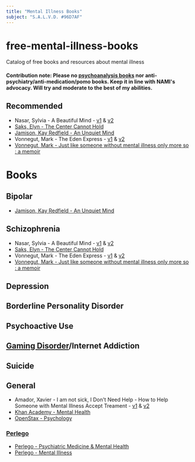 ```yaml
---
title: "Mental Illness Books"
subject: "S.A.L.V.D. #96D7AF"
---
```


# free-mental-illness-books
Catalog of free books and resources about mental illness

#### Contribution note: Please no [psychoanalysis books](https://www.psychologytoday.com/us/articles/199601/carl-sagan) nor anti-psychiatry/anti-medication/pomo books. Keep it in line with NAMI's  advocacy. Will try and moderate to the best of my abilities.


## Recommended
* Nasar, Sylvia - A Beautiful Mind - [v1](https://archive.org/details/beautifulmind00sylv) & [v2](https://archive.org/details/beautifulmindli00nasa)
* [Saks, Elyn - The Center Cannot Hold](https://archive.org/details/centercannothold00saks_0)
* [Jamison, Kay Redfield - An Unquiet Mind](https://archive.org/details/unquietmindmemoi00jami)
* Vonnegut, Mark - The Eden Express - [v1](https://archive.org/details/edenexpress00vonn) & [v2](https://archive.org/details/edenexpress00mark_0)
* [Vonnegut, Mark - Just like someone without mental illness only more so : a memoir](https://archive.org/details/justlikesomeonew00vonn)

# Books

## Bipolar
* [Jamison, Kay Redfield - An Unquiet Mind](https://archive.org/details/unquietmindmemoi00jami)


## Schizophrenia
* Nasar, Sylvia - A Beautiful Mind - [v1](https://archive.org/details/beautifulmind00sylv) & [v2](https://archive.org/details/beautifulmindli00nasa)
* [Saks, Elyn - The Center Cannot Hold](https://archive.org/details/centercannothold00saks_0)
* Vonnegut, Mark - The Eden Express - [v1](https://archive.org/details/edenexpress00vonn) & [v2](https://archive.org/details/edenexpress00mark_0)
* [Vonnegut, Mark - Just like someone without mental illness only more so : a memoir](https://archive.org/details/justlikesomeonew00vonn)

## Depression

## Borderline Personality Disorder

## Psychoactive Use

## [Gaming Disorder](https://www.npr.org/2019/05/28/727585904/is-gaming-disorder-an-illness-the-who-says-yes-adding-it-to-its-list-of-diseases)/Internet Addiction

## Suicide

## General
* Amador, Xavier - I am not sick, I Don't Need Help - How to Help Someone with Mental Illness Accept Treament - [v1](https://archive.org/details/iamnotsickidontn00xavi) & [v2](https://archive.org/details/iamnotsickidontn00amad)
* [Khan Academy - Mental Health](https://www.khanacademy.org/science/health-and-medicine/mental-health)
* [OpenStax - Psychology](https://openstax.org/details/books/psychology)


### [Perlego](https://HolmSchool.github.io/holm-school/perlego-available/)
* [Perlego - Psychiatric Medicine & Mental Health](https://www.perlego.com/browse/medicine/psychiatric-medicine-mental-health)
* [Perlego - Mental Illness](https://www.perlego.com/search?query=mental%20illness&tab=book&filter=English&page=1)